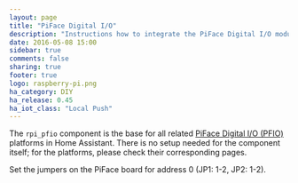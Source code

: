 ```yaml
---
layout: page
title: "PiFace Digital I/O"
description: "Instructions how to integrate the PiFace Digital I/O module into Home Assistant."
date: 2016-05-08 15:00
sidebar: true
comments: false
sharing: true
footer: true
logo: raspberry-pi.png
ha_category: DIY
ha_release: 0.45
ha_iot_class: "Local Push"
---
```


The `rpi_pfio` component is the base for all related [PiFace Digital I/O (PFIO)](http://www.piface.org.uk/) platforms in Home Assistant. There is no setup needed for the component itself; for the platforms, please check their corresponding pages.

Set the jumpers on the PiFace board for address 0 (JP1: 1-2, JP2: 1-2).
